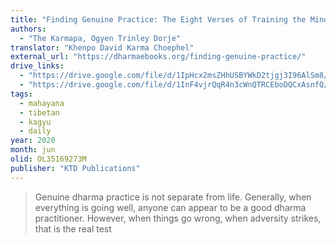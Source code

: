 ```yaml
---
title: "Finding Genuine Practice: The Eight Verses of Training the Mind"
authors:
  - "The Karmapa, Ogyen Trinley Dorje"
translator: "Khenpo David Karma Choephel"
external_url: "https://dharmaebooks.org/finding-genuine-practice/"
drive_links:
  - "https://drive.google.com/file/d/1IpHcx2msZHhUSBYWkD2tjgj3I96AlSm8/view?usp=drivesdk"
  - "https://drive.google.com/file/d/1InF4vjrQqR4n3cWnQTRCEboDQCxAsnfQ/view?usp=drivesdk"
tags:
  - mahayana
  - tibetan
  - kagyu
  - daily
year: 2020
month: jun
olid: OL35169273M
publisher: "KTD Publications"
---
```


> Genuine dharma practice is not separate from life. Generally, when everything is going well, anyone can appear to be a good dharma practitioner. However, when things go wrong, when adversity strikes, that is the real test
